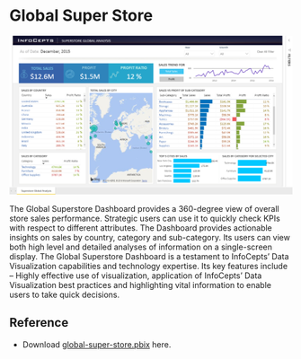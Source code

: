 # Global Super Store

![global-super-store](https://github.com/PrezSeah/galleryres/blob/main/power-bi/global-super-store/images/global-super-store.png)

The Global Superstore Dashboard provides a 360-degree view of overall store sales performance. Strategic users can use it to quickly check KPIs with respect to different attributes. The Dashboard provides actionable insights on sales by country, category and sub-category. Its users can view both high level and detailed analyses of information on a single-screen display. The Global Superstore Dashboard is a testament to InfoCepts’ Data Visualization capabilities and technology expertise. Its key features include – Highly effective use of visualization, application of InfoCepts’ Data Visualization best practices and highlighting vital information to enable users to take quick decisions.

## Reference
- Download [global-super-store.pbix](https://github.com/PrezSeah/galleryres/blob/main/power-bi/global-super-store/attachments/global-super-store.pbix) here.